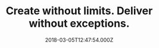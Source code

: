 ---
campaign-uuid: "c-ef2f02b4-2286-4e68-9d37-f827bb08448d"
type: "Preview"
category: "Technology"
date: "2018-03-05T12:47:54.000Z"
end-date: "2018-05-31T23:59:00.000Z"
disable-form: false
is_promoted: false
has_entry_page: false
title: "Create without limits. Deliver without exceptions."
competition-description: "<p>Comfort and a good feel are key factors for a serious\
  \ photographer. Performance is everything, thats why the brand new Nikon D850 doesn’\
  t just perform, it takes perfection to a whole new level!</p>\r\n<p>Ultra-high-resolution\
  \ FX-format sensor, Ultra-high-resolution images in ultra-large formats, Full-frame\
  \ movies at 4K, 153-point AF system… are some of its numerous features! You can\
  \ also streamline your workflow with high-speed data transfer and wireless connectivity!\
  \ A must for any passionate about photography! </p>\r\n<p>Get it now and show the\
  \ world your mastery with the new Nikon D850!</p>"
banner-img: "https://assets.expresslyapp.com/asset-18579950-031e-4da3-ad16-1df9dbfe940a.jpg"
logo-left-href: "https://www.europe-nikon.com/en_GB/?"
logo-left-image: "https://assets.expresslyapp.com/ecbf7844-9b7f-4391-8a9e-9741e8405914-thumb.png"
logo-left-title: "Nikon"
has-winner: false
---
